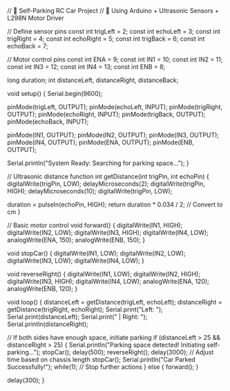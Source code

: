 // 🚗 Self-Parking RC Car Project
// 🧠 Using Arduino + Ultrasonic Sensors + L298N Motor Driver

// Define sensor pins
const int trigLeft = 2;
const int echoLeft = 3;
const int trigRight = 4;
const int echoRight = 5;
const int trigBack = 6;
const int echoBack = 7;

// Motor control pins
const int ENA = 9;
const int IN1 = 10;
const int IN2 = 11;
const int IN3 = 12;
const int IN4 = 13;
const int ENB = 8;

long duration;
int distanceLeft, distanceRight, distanceBack;

void setup() {
  Serial.begin(9600);

  pinMode(trigLeft, OUTPUT);
  pinMode(echoLeft, INPUT);
  pinMode(trigRight, OUTPUT);
  pinMode(echoRight, INPUT);
  pinMode(trigBack, OUTPUT);
  pinMode(echoBack, INPUT);

  pinMode(IN1, OUTPUT);
  pinMode(IN2, OUTPUT);
  pinMode(IN3, OUTPUT);
  pinMode(IN4, OUTPUT);
  pinMode(ENA, OUTPUT);
  pinMode(ENB, OUTPUT);

  Serial.println("System Ready: Searching for parking space...");
}

// Ultrasonic distance function
int getDistance(int trigPin, int echoPin) {
  digitalWrite(trigPin, LOW);
  delayMicroseconds(2);
  digitalWrite(trigPin, HIGH);
  delayMicroseconds(10);
  digitalWrite(trigPin, LOW);

  duration = pulseIn(echoPin, HIGH);
  return duration * 0.034 / 2; // Convert to cm
}

// Basic motor control
void forward() {
  digitalWrite(IN1, HIGH);
  digitalWrite(IN2, LOW);
  digitalWrite(IN3, HIGH);
  digitalWrite(IN4, LOW);
  analogWrite(ENA, 150);
  analogWrite(ENB, 150);
}

void stopCar() {
  digitalWrite(IN1, LOW);
  digitalWrite(IN2, LOW);
  digitalWrite(IN3, LOW);
  digitalWrite(IN4, LOW);
}

void reverseRight() {
  digitalWrite(IN1, LOW);
  digitalWrite(IN2, HIGH);
  digitalWrite(IN3, HIGH);
  digitalWrite(IN4, LOW);
  analogWrite(ENA, 120);
  analogWrite(ENB, 120);
}

void loop() {
  distanceLeft = getDistance(trigLeft, echoLeft);
  distanceRight = getDistance(trigRight, echoRight);
  Serial.print("Left: "); Serial.print(distanceLeft);
  Serial.print(" | Right: "); Serial.println(distanceRight);

  // If both sides have enough space, initiate parking
  if (distanceLeft > 25 && distanceRight > 25) {
    Serial.println("Parking space detected! Initiating self-parking...");
    stopCar();
    delay(500);
    reverseRight();
    delay(3000);  // Adjust time based on chassis length
    stopCar();
    Serial.println("Car Parked Successfully!");
    while(1); // Stop further actions
  } else {
    forward();
  }

  delay(300);
}

